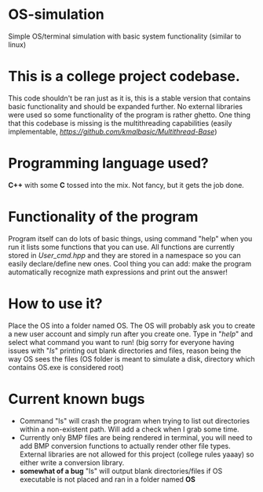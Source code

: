 # OS-simulation
Simple OS/terminal simulation with basic system functionality (similar to linux)

# This is a college project codebase.
This code shouldn't be ran just as it is, this is a stable version that contains basic functionality
and should be expanded further. No external libraries were used so some functionality of the program
is rather ghetto. One thing that this codebase is missing is the multithreading capabilities (easily
implementable, _https://github.com/kmalbasic/Multithread-Base_)

# Programming language used?
**C++** with some **C** tossed into the mix. Not fancy, but it gets the job done.

# Functionality of the program
Program itself can do lots of basic things, using command "help" when you run it lists some functions that
you can use. All functions are currently stored in _User_cmd.hpp_ and they are stored in a namespace so you
can easily declare/define new ones. Cool thing you can add: make the program automatically recognize math expressions
and print out the answer!

# How to use it?
Place the OS into a folder named OS. The OS will probably ask you to create a new user account and simply run after you
create one. Type in "_help_" and select what command you want to run! (big sorry for everyone having issues with "_ls_"
printing out blank directories and files, reason being the way OS sees the files (OS folder is meant to simulate a disk,
directory which contains OS.exe is considered root)

# Current known bugs

- Command "ls" will crash the program when trying to list out directories within a non-existent path. Will add a check when
I grab some time.
- Currently only BMP files are being rendered in terminal, you will need to add BMP conversion functions to actually render other
file types. External libraries are not allowed for this project (college rules yaaay) so either write a conversion library.
- **somewhat of a bug** "ls" will output blank directories/files if OS executable is not placed and ran in a folder named **OS**
